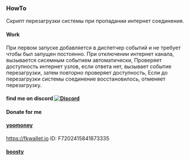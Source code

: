 ### HowTo
Скрипт перезагрузки системы при пропадании интернет соединения.

#### Work
При первом запуске добавляется в диспетчер событий и не требует чтобы был запущен постоянно.
При отключении интернет канала, вызывается сисемным событием автоматически,
Проверяет доступность интернет узлов, если ответа нет, вызывает событие перезагрузки, затем повторно проверяет доступность,
Если до перезагрузки системы соединение восстановилось, отменяет перезагрузку.

#### find me on discord [![Discord](https://discordapp.com/api/guilds/626106205122592769/widget.png?style=shield)](https://discord.gg/qYmBmDR)
#### Donate for me
#### [yoomoney](https://yoomoney.ru/to/4100116619431314)
https://fkwallet.io  ID: F7202415841873335
#### [boosty](https://boosty.to/_illidan_)
